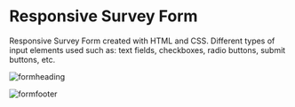 # Responsive Survey Form
 
 
Responsive Survey Form created with HTML and CSS. Different types of input elements used such as: text fields, checkboxes, radio buttons, submit buttons, etc.


![formheading](https://user-images.githubusercontent.com/99952793/155996167-91cfc445-9a0b-431d-a1dc-4adf7a0adbd5.png)

![formfooter](https://user-images.githubusercontent.com/99952793/155996678-becf8951-2402-4f31-a2ff-af5e1ede927b.png)
